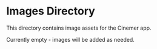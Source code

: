 # Images Directory

This directory contains image assets for the Cinemer app.

Currently empty - images will be added as needed.
